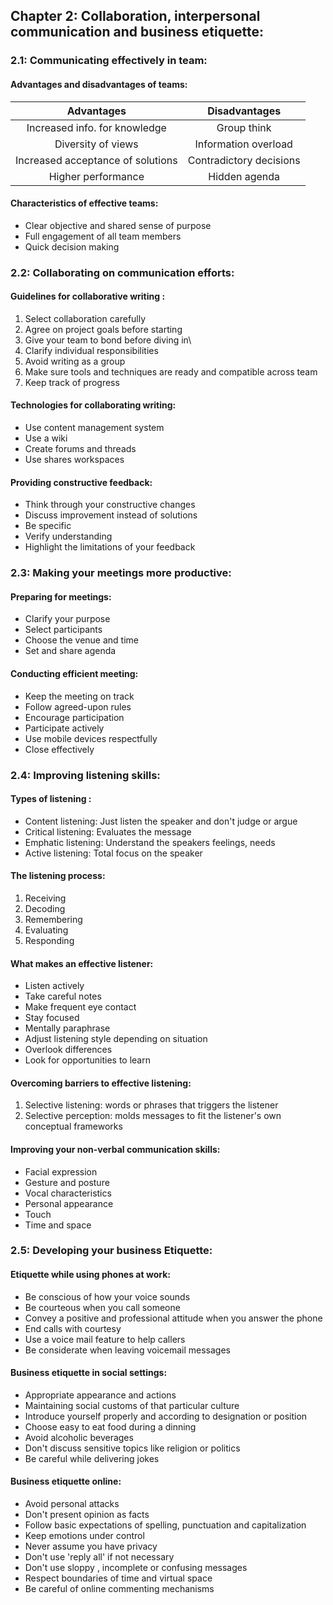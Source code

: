 ## Chapter 2: Collaboration, interpersonal communication and business etiquette:

### 2.1: Communicating effectively in team:

#### Advantages and disadvantages of teams:

| Advantages                        | Disadvantages           |
|:---------------------------------:|:-----------------------:|
| Increased info. for knowledge     | Group think             |
| Diversity of views                | Information overload    |
| Increased acceptance of solutions | Contradictory decisions |
| Higher performance                | Hidden agenda           |

#### Characteristics of effective teams:

- Clear objective and shared sense of purpose
- Full engagement of all team members
- Quick decision making 

### 2.2: Collaborating on communication efforts:

#### Guidelines for collaborative writing :

1. Select collaboration carefully
2. Agree on project goals before starting 
3. Give your team to bond before diving in\
4. Clarify individual responsibilities
5. Avoid writing as a group
6. Make sure tools and techniques are ready and compatible across team
7. Keep track of progress

#### Technologies for collaborating writing:

- Use content management system
- Use a wiki 
- Create forums and threads 
- Use shares workspaces

#### Providing constructive feedback:

- Think through your constructive changes
- Discuss improvement instead of solutions
- Be specific
- Verify understanding
- Highlight the limitations of your feedback

### 2.3: Making your meetings more productive:

#### Preparing for meetings:

- Clarify your purpose
- Select participants
- Choose the venue and time
- Set and share agenda

#### Conducting efficient meeting:

- Keep the meeting on track
- Follow agreed-upon rules
- Encourage participation
- Participate actively
- Use mobile devices respectfully
- Close  effectively

### 2.4: Improving listening skills:

#### Types of listening :

- Content listening: Just listen the speaker and don't judge or argue
- Critical listening: Evaluates the message
- Emphatic listening: Understand the speakers feelings, needs 
- Active listening: Total focus on the speaker 

#### The listening process:

1. Receiving
2. Decoding 
3. Remembering
4. Evaluating 
5. Responding

#### What makes an effective listener:

- Listen actively 
- Take careful notes
- Make frequent eye contact
- Stay focused
- Mentally paraphrase
- Adjust listening style depending on situation
- Overlook differences
- Look for opportunities to learn

#### Overcoming barriers to effective listening:

1. Selective listening: words or phrases that triggers the listener
2. Selective perception: molds messages to fit the listener's own conceptual frameworks

#### Improving your non-verbal communication skills:

- Facial expression
- Gesture and posture
- Vocal characteristics
- Personal appearance
- Touch 
- Time and space

### 2.5: Developing your business Etiquette:

#### Etiquette while using phones at work:

- Be conscious of how your voice sounds
- Be courteous when you call someone
- Convey a positive and professional attitude when you answer the phone
- End calls with courtesy
- Use a  voice mail feature to help callers
- Be considerate when leaving voicemail messages

#### Business etiquette in social settings:

- Appropriate appearance and actions
- Maintaining social customs of that particular culture
- Introduce yourself properly and according to designation or position
- Choose easy to eat food during a dinning 
- Avoid alcoholic beverages 
- Don't discuss sensitive topics like religion or politics
- Be careful while delivering jokes

#### Business etiquette online:

- Avoid personal attacks
- Don't present opinion as facts
- Follow basic expectations of spelling, punctuation and capitalization
- Keep emotions under control
- Never assume you have privacy
- Don't use 'reply all' if not  necessary
- Don't use sloppy , incomplete or confusing messages
- Respect boundaries of time and virtual space
- Be careful of online commenting mechanisms
